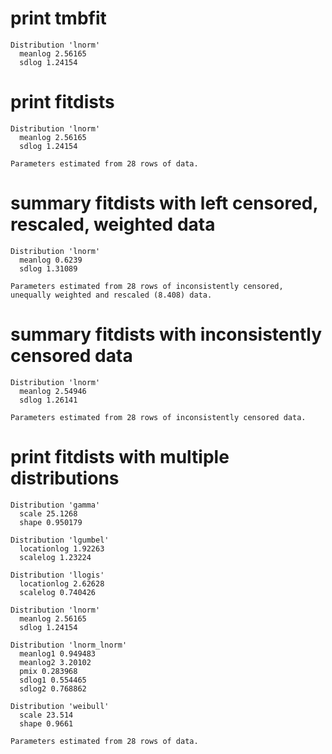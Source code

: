 # print tmbfit

    Distribution 'lnorm'
      meanlog 2.56165
      sdlog 1.24154
    

# print fitdists

    Distribution 'lnorm'
      meanlog 2.56165
      sdlog 1.24154
    
    Parameters estimated from 28 rows of data.

# summary fitdists with left censored, rescaled, weighted data

    Distribution 'lnorm'
      meanlog 0.6239
      sdlog 1.31089
    
    Parameters estimated from 28 rows of inconsistently censored, unequally weighted and rescaled (8.408) data.

# summary fitdists with inconsistently censored data

    Distribution 'lnorm'
      meanlog 2.54946
      sdlog 1.26141
    
    Parameters estimated from 28 rows of inconsistently censored data.

# print fitdists with multiple distributions

    Distribution 'gamma'
      scale 25.1268
      shape 0.950179
    
    Distribution 'lgumbel'
      locationlog 1.92263
      scalelog 1.23224
    
    Distribution 'llogis'
      locationlog 2.62628
      scalelog 0.740426
    
    Distribution 'lnorm'
      meanlog 2.56165
      sdlog 1.24154
    
    Distribution 'lnorm_lnorm'
      meanlog1 0.949483
      meanlog2 3.20102
      pmix 0.283968
      sdlog1 0.554465
      sdlog2 0.768862
    
    Distribution 'weibull'
      scale 23.514
      shape 0.9661
    
    Parameters estimated from 28 rows of data.

